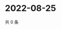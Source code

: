 # 2022-08-25

共 0 条

<!-- BEGIN WEIBO -->
<!-- 最后更新时间 Thu Aug 25 2022 06:15:55 GMT+0800 (China Standard Time) -->

<!-- END WEIBO -->
